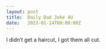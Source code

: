 ```yaml
---
layout: post
title:  Daily Dad Joke 4U
date:   2023-01-14T00:00:00Z
---
```

I didn’t get a haircut, I got them all cut.
